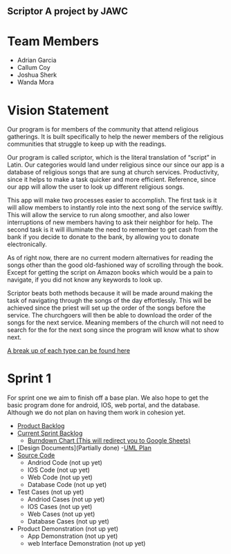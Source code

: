 ## Scriptor A project by JAWC

# Team Members

- Adrian Garcia
- Callum Coy
- Joshua Sherk
- Wanda Mora

# Vision Statement

Our program is for members of the community that attend religious gatherings.  It is built specifically to help the newer members of the religious communities that struggle to keep up with the readings.

Our program is called scriptor, which is the literal translation of “script” in Latin.  Our categories would land under religious since our since our app is a database of religious songs that are sung at church services.  Productivity, since it helps to make a task quicker and more efficient.  Reference, since our app will allow the user to look up different religious songs.

This app will make two processes easier to accomplish.  The first task is it will allow members to instantly role into the next song of the service swiftly.  This will allow the service to run along smoother, and also lower interruptions of new members having to ask their neighbor for help.  The second task is it will illuminate the need to remember to get cash from the bank if you decide to donate to the bank, by allowing you to donate electronically.

As of right now, there are no current modern alternatives for reading the songs other than the good old-fashioned way of scrolling through the book.  Except for getting the script on Amazon books which would be a pain to navigate, if you did not know any keywords to look up.

Scriptor beats both methods because it will be made around making the task of navigating through the songs of the day effortlessly.  This will be achieved since the priest will set up the order of the songs before the service.  The churchgoers will then be able to download the order of the songs for the next service.  Meaning members of the church will not need to search for the for the next song since the program will know what to show next.

[A break up of each type can be found here](https://github.com/CallumCoy/Scriptor/blob/Cal's-Branch/Documents/Vision%20Statement)

# Sprint 1

For sprint one we aim to finish off a base plan.  We also hope to get the basic program done for android, IOS, web portal, and the database.  Although we do not plan on having them work in cohesion yet.

- [Product Backlog](https://github.com/CallumCoy/Scriptor/blob/Cal's-Branch/Documents/Backlog/Product%20Backlog.md)
- [Current Sprint Backlog](https://github.com/CallumCoy/Scriptor/blob/Cal's-Branch/Documents/Backlog/Sprint%201%20backlog.md)
  - [Burndown Chart (This will redirect you to Google Sheets)](https://docs.google.com/spreadsheets/d/1lUnZI9tesP9iD1U9ASGLT4vclyECX21mVmoN7oNkOxo/edit?usp=sharing)
- [Design Documents](Partially done)
  -[UML Plan](https://github.com/CallumCoy/Scriptor/blob/Cal's-Branch/Documents/UML%20Plan.md)
- [Source Code](https://github.com/CallumCoy/Scriptor/tree/Cal's-Branch/code)
  - Andriod Code (not up yet)
  - IOS Code (not up yet)
  - Web Code (not up yet)
  - Database Code (not up yet)
- Test Cases (not up yet)
  - Andriod Cases (not up yet)
  - IOS Cases (not up yet)
  - Web Cases (not up yet)
  - Database Cases (not up yet)
- Product Demonstration (not up yet)
  - App Demonstration (not up yet)
  - web Interface Demonstration (not up yet)
